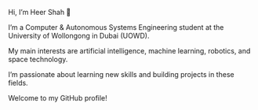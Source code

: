 Hi, I’m Heer Shah 👋

I’m a Computer & Autonomous Systems Engineering student at the University of Wollongong in Dubai (UOWD).

My main interests are artificial intelligence, machine learning, robotics, and space technology.

I’m passionate about learning new skills and building projects in these fields.

Welcome to my GitHub profile!


